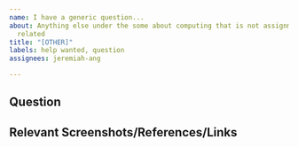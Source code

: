 ```yaml
---
name: I have a generic question...
about: Anything else under the some about computing that is not assignment/coding
  related
title: "[OTHER]"
labels: help wanted, question
assignees: jeremiah-ang

---
```


## Question

## Relevant Screenshots/References/Links
